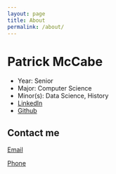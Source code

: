 ```yaml
---
layout: page
title: About
permalink: /about/
---
```


# Patrick McCabe 
* Year: Senior
* Major: Computer Science
* Minor(s): Data Science, History
* [LinkedIn](https://www.linkedin.com/in/patrick-mccabe-b4980314a/)
* [Github](https://github.com/pmccabe5)

## Contact me

[Email](mailto:mccabepj@g.cofc.edu)

[Phone](732-788-5730)
